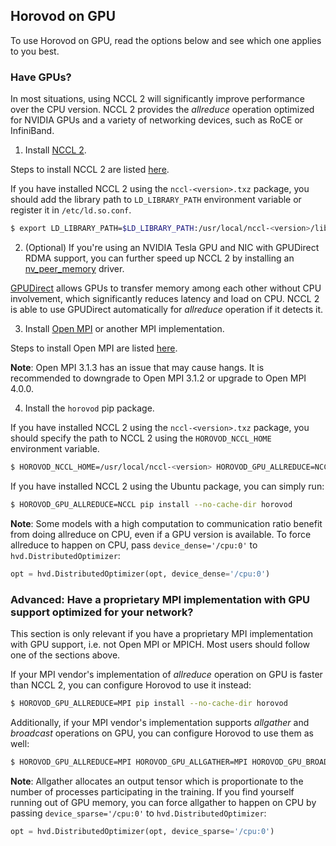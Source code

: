 ## Horovod on GPU

To use Horovod on GPU, read the options below and see which one applies to you best.

### Have GPUs?

In most situations, using NCCL 2 will significantly improve performance over the CPU version.  NCCL 2 provides the *allreduce*
operation optimized for NVIDIA GPUs and a variety of networking devices, such as RoCE or InfiniBand.

1. Install [NCCL 2](https://developer.nvidia.com/nccl).

Steps to install NCCL 2 are listed [here](http://docs.nvidia.com/deeplearning/sdk/nccl-install-guide/index.html).

If you have installed NCCL 2 using the `nccl-<version>.txz` package, you should add the library path to `LD_LIBRARY_PATH`
environment variable or register it in `/etc/ld.so.conf`.

```bash
$ export LD_LIBRARY_PATH=$LD_LIBRARY_PATH:/usr/local/nccl-<version>/lib
```

2. (Optional) If you're using an NVIDIA Tesla GPU and NIC with GPUDirect RDMA support, you can further speed up NCCL 2
by installing an [nv_peer_memory](https://github.com/Mellanox/nv_peer_memory) driver.

[GPUDirect](https://developer.nvidia.com/gpudirect) allows GPUs to transfer memory among each other without CPU
involvement, which significantly reduces latency and load on CPU.  NCCL 2 is able to use GPUDirect automatically for
*allreduce* operation if it detects it.

3. Install [Open MPI](https://www.open-mpi.org/) or another MPI implementation.

Steps to install Open MPI are listed [here](https://www.open-mpi.org/faq/?category=building#easy-build).

**Note**: Open MPI 3.1.3 has an issue that may cause hangs.  It is recommended
to downgrade to Open MPI 3.1.2 or upgrade to Open MPI 4.0.0.

4. Install the `horovod` pip package.

If you have installed NCCL 2 using the `nccl-<version>.txz` package, you should specify the path to NCCL 2 using the `HOROVOD_NCCL_HOME`
environment variable.

```bash
$ HOROVOD_NCCL_HOME=/usr/local/nccl-<version> HOROVOD_GPU_ALLREDUCE=NCCL pip install --no-cache-dir horovod
```

If you have installed NCCL 2 using the Ubuntu package, you can simply run:

```bash
$ HOROVOD_GPU_ALLREDUCE=NCCL pip install --no-cache-dir horovod
```

**Note**: Some models with a high computation to communication ratio benefit from doing allreduce on CPU, even if a
GPU version is available. To force allreduce to happen on CPU, pass `device_dense='/cpu:0'` to `hvd.DistributedOptimizer`:

```python
opt = hvd.DistributedOptimizer(opt, device_dense='/cpu:0')
```

### Advanced: Have a proprietary MPI implementation with GPU support optimized for your network?

This section is only relevant if you have a proprietary MPI implementation with GPU support, i.e. not Open MPI or MPICH.
Most users should follow one of the sections above.

If your MPI vendor's implementation of *allreduce* operation on GPU is faster than NCCL 2, you can configure Horovod to
use it instead:

```bash
$ HOROVOD_GPU_ALLREDUCE=MPI pip install --no-cache-dir horovod
```

Additionally, if your MPI vendor's implementation supports *allgather* and *broadcast* operations on GPU, you can
configure Horovod to use them as well:

```bash
$ HOROVOD_GPU_ALLREDUCE=MPI HOROVOD_GPU_ALLGATHER=MPI HOROVOD_GPU_BROADCAST=MPI pip install --no-cache-dir horovod
```

**Note**: Allgather allocates an output tensor which is proportionate to the number of processes participating in the
training.  If you find yourself running out of GPU memory, you can force allgather to happen on CPU by passing
`device_sparse='/cpu:0'` to `hvd.DistributedOptimizer`:

```python
opt = hvd.DistributedOptimizer(opt, device_sparse='/cpu:0')
```
